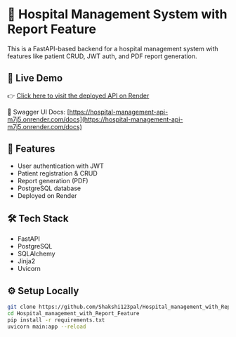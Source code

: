 # 🏥 Hospital Management System with Report Feature

This is a FastAPI-based backend for a hospital management system with features like patient CRUD, JWT auth, and PDF report generation.

## 🚀 Live Demo

👉 [Click here to visit the deployed API on Render](https://hospital-management-api-m7j5.onrender.com)

📄 Swagger UI Docs: [https://hospital-management-api-m7j5.onrender.com/docs](https://hospital-management-api-m7j5.onrender.com/docs)

## 📂 Features

- User authentication with JWT
- Patient registration & CRUD
- Report generation (PDF)
- PostgreSQL database
- Deployed on Render

## 🛠️ Tech Stack

- FastAPI
- PostgreSQL
- SQLAlchemy
- Jinja2
- Uvicorn

## ⚙️ Setup Locally

```bash
git clone https://github.com/Shakshi123pal/Hospital_management_with_Report_Feature.git
cd Hospital_management_with_Report_Feature
pip install -r requirements.txt
uvicorn main:app --reload
